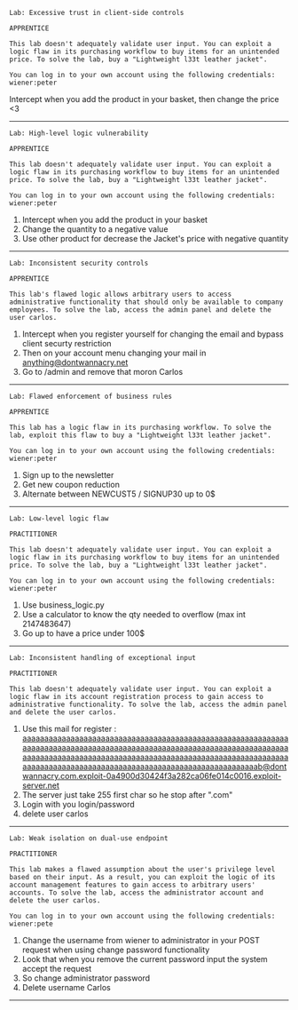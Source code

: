 ```
Lab: Excessive trust in client-side controls

APPRENTICE

This lab doesn't adequately validate user input. You can exploit a logic flaw in its purchasing workflow to buy items for an unintended price. To solve the lab, buy a "Lightweight l33t leather jacket".

You can log in to your own account using the following credentials: wiener:peter 
```
Intercept when you add the product in your basket, then change the price <3

---

```
Lab: High-level logic vulnerability

APPRENTICE

This lab doesn't adequately validate user input. You can exploit a logic flaw in its purchasing workflow to buy items for an unintended price. To solve the lab, buy a "Lightweight l33t leather jacket".

You can log in to your own account using the following credentials: wiener:peter 
```
1. Intercept when you add the product in your basket
2. Change the quantity to a negative value
3. Use other product for decrease the Jacket's price with negative quantity

---

```
Lab: Inconsistent security controls

APPRENTICE

This lab's flawed logic allows arbitrary users to access administrative functionality that should only be available to company employees. To solve the lab, access the admin panel and delete the user carlos. 
```
1. Intercept when you register yourself for changing the email and bypass client securty restriction
2. Then on your account menu changing your mail in anything@dontwannacry.net
3. Go to /admin and remove that moron Carlos

---
```
Lab: Flawed enforcement of business rules

APPRENTICE

This lab has a logic flaw in its purchasing workflow. To solve the lab, exploit this flaw to buy a "Lightweight l33t leather jacket".

You can log in to your own account using the following credentials: wiener:peter 
```

1. Sign up to the newsletter
2. Get new coupon reduction
3. Alternate between NEWCUST5 / SIGNUP30 up to 0$

---

```
Lab: Low-level logic flaw

PRACTITIONER

This lab doesn't adequately validate user input. You can exploit a logic flaw in its purchasing workflow to buy items for an unintended price. To solve the lab, buy a "Lightweight l33t leather jacket".

You can log in to your own account using the following credentials: wiener:peter 
```

1. Use business_logic.py
2. Use a calculator to know the qty needed to overflow (max int 2147483647)
3. Go up to have a price under 100$

---

```
Lab: Inconsistent handling of exceptional input

PRACTITIONER

This lab doesn't adequately validate user input. You can exploit a logic flaw in its account registration process to gain access to administrative functionality. To solve the lab, access the admin panel and delete the user carlos. 
```

1. Use this mail for register : aaaaaaaaaaaaaaaaaaaaaaaaaaaaaaaaaaaaaaaaaaaaaaaaaaaaaaaaaaaaaaaaaaaaaaaaaaaaaaaaaaaaaaaaaaaaaaaaaaaaaaaaaaaaaaaaaaaaaaaaaaaaaaaaaaaaaaaaaaaaaaaaaaaaaaaaaaaaaaaaaaaaaaaaaaaaaaaaaaaaaaaaaaaaaaaaaaaaaaaaaaaaaaaaaaaaaaaaaaaaaaaaaaaaaaaaaaaaab@dontwannacry.com.exploit-0a4900d30424f3a282ca06fe014c0016.exploit-server.net
2. The server just take 255 first char so he stop after ".com"
3. Login with you login/password
4. delete user carlos

---


```
Lab: Weak isolation on dual-use endpoint

PRACTITIONER

This lab makes a flawed assumption about the user's privilege level based on their input. As a result, you can exploit the logic of its account management features to gain access to arbitrary users' accounts. To solve the lab, access the administrator account and delete the user carlos.

You can log in to your own account using the following credentials: wiener:pete
```

1. Change the username from wiener to administrator in your POST request when using change password functionality
2. Look that when you remove the current password input the system accept the request
3. So change administrator password
4. Delete username Carlos

---

